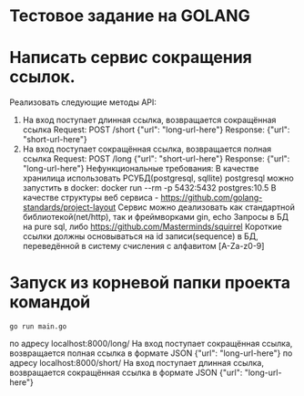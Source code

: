 # Тестовое задание на GOLANG
# Написать сервис сокращения ссылок.
Реализовать следующие методы API:
1. На вход поступает длинная ссылка, возвращается сокращённая ссылка
Request:
POST /short {"url": "long-url-here"}
Response:
{"url": "short-url-here"}
2. На вход поступает сокращённая ссылка, возвращается полная ссылка
Request:
POST /long {"url": "short-url-here"}
Response:
{"url": "long-url-here"}
Нефункциональные требования:
В качестве хранилица использовать РСУБД(postgresql, sqllite)
postgresql можно запустить в docker:
docker run --rm -p 5432:5432 postgres:10.5
В качестве структуры веб сервиса - https://github.com/golang-standards/project-layout
Сервис можно деализовать как стандартной библиотекой(net/http), так и фреймворками gin, echo
Запросы в БД на pure sql, либо https://github.com/Masterminds/squirrel
Короткие ссылки должны основываться на id записи(sequence) в БД, переведённой в систему счисления с алфавитом [A-Za-z0-9]

# Запуск из корневой папки проекта командой 
```
go run main.go
```
 по адресу localhost:8000/long/ На вход поступает сокращённая ссылка, возвращается полная ссылка в формате JSON {"url": "long-url-here"}
 по адресу localhost:8000/short/ На вход поступает длинная ссылка, возвращается сокращённая ссылка в формате JSON {"url": "long-url-here"}
